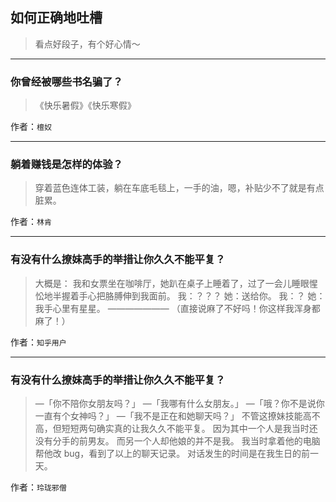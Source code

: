 ## 如何正确地吐槽

> 看点好段子，有个好心情～


 
---

### 你曾经被哪些书名骗了？

> 《快乐暑假》《快乐寒假》


作者：`檀奴`

---

### 躺着赚钱是怎样的体验？

> 穿着蓝色连体工装，躺在车底毛毯上，一手的油，嗯，补贴少不了就是有点脏累。


作者：`林肯`

---

### 有没有什么撩妹高手的举措让你久久不能平复？

> 大概是：
> 我和女票坐在咖啡厅，她趴在桌子上睡着了，过了一会儿睡眼惺忪地半握着手心把胳膊伸到我面前。
> 我：？？？
> 她：送给你。
> 我：？
> 她：我手心里有星星。
> ———————
> （直接说麻了不好吗！你这样我浑身都麻了！）


作者：`知乎用户`

---

### 有没有什么撩妹高手的举措让你久久不能平复？

> —「你不陪你女朋友吗？」
> —「我哪有什么女朋友。」
> —「哦？你不是说你一直有个女神吗？」
> —「我不是正在和她聊天吗？」
> 不管这撩妹技能高不高，但短短两句确实真的让我久久不能平复。
> 因为其中一个人是我当时还没有分手的前男友。
> 而另一个人却他娘的并不是我。
> 我当时拿着他的电脑帮他改 bug，看到了以上的聊天记录。
> 对话发生的时间是在我生日的前一天。


作者：`玲珑邪僧`